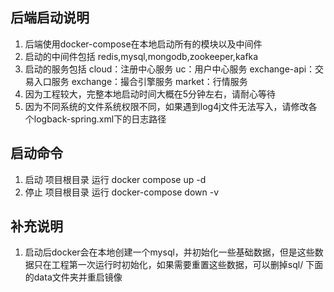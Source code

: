 ## 后端启动说明
1. 后端使用docker-compose在本地启动所有的模块以及中间件
2. 启动的中间件包括 redis,mysql,mongodb,zookeeper,kafka
3. 启动的服务包括
   cloud：注册中心服务
   uc：用户中心服务
   exchange-api：交易入口服务
   exchange：撮合引擎服务
   market：行情服务
4. 因为工程较大，完整本地启动时间大概在5分钟左右，请耐心等待
5. 因为不同系统的文件系统权限不同，如果遇到log4j文件无法写入，请修改各个logback-spring.xml下的日志路径

## 启动命令

1. 启动 项目根目录 运行
   docker compose up -d
2. 停止 项目根目录 运行
   docker-compose down -v

## 补充说明
1. 启动后docker会在本地创建一个mysql，并初始化一些基础数据，但是这些数据只在工程第一次运行时初始化，如果需要重置这些数据，可以删掉sql/ 下面的data文件夹并重启镜像
